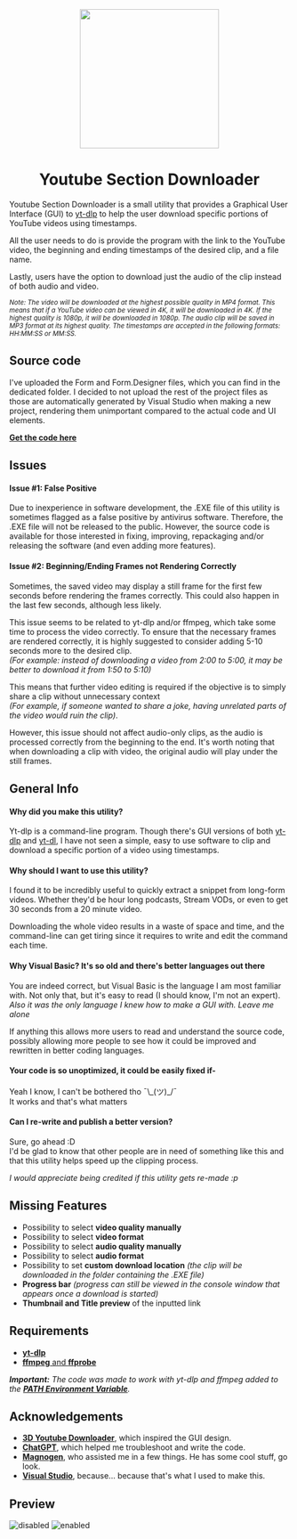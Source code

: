<div align="center">
 
 <img src=https://github.com/AlsoAStranger/YT-Section-Downloader/assets/137929175/4dd47c12-3521-4334-80e2-82bfd7c1d3c7 width="250" height="250">
</img>
 
# Youtube Section Downloader
</div>

Youtube Section Downloader is a small utility that provides a Graphical User Interface (GUI) to [yt-dlp](https://github.com/yt-dlp/yt-dlp) to help the user download specific portions of YouTube videos using timestamps.

All the user needs to do is provide the program with the link to the YouTube video, the beginning and ending timestamps of the desired clip, and a file name.

Lastly, users have the option to download just the audio of the clip instead of both audio and video.

<sub>*Note: The video will be downloaded at the highest possible quality in MP4 format. This means that if a YouTube video can be viewed in 4K, it will be downloaded in 4K. If the highest quality is 1080p, it will be downloaded in 1080p. The audio clip will be saved in MP3 format at its highest quality. The timestamps are accepted in the following formats: HH:MM:SS or MM:SS.*</sub>

## Source code
I've uploaded the Form and Form.Designer files, which you can find in the dedicated folder.
I decided to not upload the rest of the project files as those are automatically generated by Visual Studio when making a new project, rendering them unimportant compared to the actual code and UI elements.

[**Get the code here**](https://github.com/AlsoAStranger/YT-Section-Downloader/blob/main/VS%20Source%20Code%20and%20Form%20Designer/Form.vb)

## Issues

#### **Issue #1: False Positive**
Due to inexperience in software development, the .EXE file of this utility is sometimes flagged as a false positive by antivirus software. Therefore, the .EXE file will not be released to the public. However, the source code is available for those interested in fixing, improving, repackaging and/or releasing the software (and even adding more features).

#### **Issue #2: Beginning/Ending Frames not Rendering Correctly**
Sometimes, the saved video may display a still frame for the first few seconds before rendering the frames correctly. This could also happen in the last few seconds, although less likely.

This issue seems to be related to yt-dlp and/or ffmpeg, which take some time to process the video correctly. To ensure that the necessary frames are rendered correctly, it is highly suggested to consider adding 5-10 seconds more to the desired clip.  
*(For example: instead of downloading a video from 2:00 to 5:00, it may be better to download it from 1:50 to 5:10)*

This means that further video editing is required if the objective is to simply share a clip without unnecessary context  
*(For example, if someone wanted to share a joke, having unrelated parts of the video would ruin the clip)*.

However, this issue should not affect audio-only clips, as the audio is processed correctly from the beginning to the end. It's worth noting that when downloading a clip with video, the original audio will play under the still frames.

##  General Info

#### **Why did you make this utility?**

Yt-dlp is a command-line program.
Though there's GUI versions of both [yt-dlp](https://github.com/yt-dlp/yt-dlp) and [yt-dl](https://github.com/ytdl-org/youtube-dl), I have not seen a simple, easy to use software to clip and download a specific portion of a video using timestamps.

#### **Why should I want to use this utility?**

I found it to be incredibly useful to quickly extract a snippet from long-form videos. Whether they'd be hour long podcasts, Stream VODs, or even to get 30 seconds from a 20 minute video.

Downloading the whole video results in a waste of space and time, and the command-line can get tiring since it requires to write and edit the command each time.

#### **Why Visual Basic? It's so old and there's better languages out there**
You are indeed correct, but Visual Basic is the language I am most familiar with. Not only that, but it's easy to read (I should know, I'm not an expert).  
*Also it was the only language I knew how to make a GUI with. Leave me alone*

If anything this allows more users to read and understand the source code, possibly allowing more people to see how it could be improved and rewritten in better coding languages.

#### **Your code is so unoptimized, it could be easily fixed if-**
Yeah I know, I can't be bothered tho ¯\\\_(ツ)\_/¯  
It works and that's what matters

#### **Can I re-write and publish a better version?**
Sure, go ahead :D  
I'd be glad to know that other people are in need of something like this and that this utility helps speed up the clipping process.

*I would appreciate being credited if this utility gets re-made :p*
## Missing Features

- Possibility to select **video quality manually**
- Possibility to select **video format**
- Possibility to select **audio quality manually**
- Possibility to select **audio format**
- Possibility to set **custom download location** *(the clip will be downloaded in the folder containing the .EXE file)*
- **Progress bar** *(progress can still be viewed in the console window that appears once a download is started)*
- **Thumbnail and Title preview** of the inputted link

## Requirements

 - [**yt-dlp**](https://github.com/yt-dlp/yt-dlp)
 - [**ffmpeg** and **ffprobe**](https://www.ffmpeg.org/)

 ***Important:** The code was made to work with yt-dlp and ffmpeg added to the [**PATH Environment Variable**](https://learn.microsoft.com/en-us/previous-versions/office/developer/sharepoint-2010/ee537574(v=office.14)).*
## Acknowledgements

 - [**3D Youtube Downloader**](https://yd.3dyd.com/home/), which inspired the GUI design.
 - [**ChatGPT**](https://openai.com/blog/chatgpt), which helped me troubleshoot and write the code.
 - [**Magnogen**](https://github.com/Magnogen), who assisted me in a few things. He has some cool stuff, go look.
 - [**Visual Studio**](https://visualstudio.microsoft.com/), because... because that's what I used to make this.

## Preview
![disabled](https://github.com/AlsoAStranger/YT-Section-Downloader/assets/137929175/430149b1-f36d-46b9-91cd-8862e7d0aa07)
![enabled](https://github.com/AlsoAStranger/YT-Section-Downloader/assets/137929175/c3c5826e-af1b-4c48-9237-009a37f99e7b)
